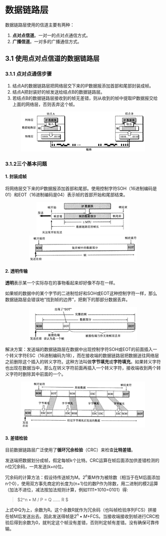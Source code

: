 # 数据链路层

数据链路层使用的信道主要有两种：
1. **点对点信道**。一对一的点对点通信方式。
2. **广播信道**。一对多的广播通信方式。

<h2>3.1 使用点对点信道的数据链路层</h2>

<h3>3.1.1 点对点通信步骤</h3>

1. 结点A的数据链路层把网络层交下来的IP数据报添加首部和尾部封装成帧。
2. 结点A把封装好的帧发送给结点B的数据链路层。
3. 若结点B的数据链路层接收到的帧无差错，则从收到的帧中提取IP数据报交给上面的网络层，否则丢弃这个帧。

<div align="center"> <img src="images/3-1.png" width="400"> </div>

<h3>3.1.2三个基本问题</h3>

<h4>1. 封装成帧</h4>

将网络层交下来的IP数据报添加首部和尾部。使用控制字符SOH（16进制编码是01）和EOT（16进制编码是04）表示帧的首部开始和尾部结束。

<div align="center"> <img src="images/3-2.png" width="300"> </div>

<div align="center"> <img src="images/3-3.png" width="350"> </div>

<h4>2. 透明传输</h4>

**透明**表示某一个实际存在的事物看起来却好像不存在一样。

如果帧的数据中的某个字节的二进制恰好和SOH或EOT这种控制字符一样，那么数据链路层会错误地“找到帧的边界”，把剩下的那部分数据丢弃。

<div align="center"> <img src="images/3-4.png" width="350"> </div>

解决方案：发送端的数据链路层在数据中出现控制字符SOH或EOT的前面插入一个转义字符ESC（16进制编码为1B），而在接收端的数据链路层把数据送往网络层之前删除这个插入的转义字符。这种方法叫做**字节填充**或**字符填充**。如果转义字符也出现在数据当中，那么在转义字符前面再插入一个转义字符，接收端收到两个转义字符时删除其中前面的一个。

<div align="center"> <img src="images/3-5.png" width="400"> </div>

<h4>3. 差错检验</h4>

目前数据链路层广泛使用了**循环冗余检验**（CRC）来检查**比特差错**。

发送端把数据划分成帧，假定每帧k个比特。CRC运算在帧后面添加供差错检测的n位冗余码，一共发送(k+n)位。

冗余码的计算方法：假设待传送帧为M。$2^n$乘M作为被除数（相当于在M后面添加n个0），使用双方事先商定的长度为(n+1)位的数P作为除数，用二进制的模2运算（加法不进位，减法按加法规则计算，例如1111+1010=0101）得:

> $2^n • M / P = Q …… R $

上式中Q为上，余数为R。这个余数R就作为冗余码（也叫帧检验序列FCS）拼接在帧M后发送出去。因此发送得帧是$2^n • M+$FCS。当接收端接收到帧进行CRC检验后得到余数为0，就判定这个帧没有差错，否则判定帧有差错。没有确保可靠传输。